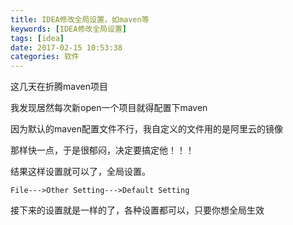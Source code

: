 ```yaml
---
title: IDEA修改全局设置，如maven等
keywords: [IDEA修改全局设置]
tags: [idea]
date: 2017-02-15 10:53:38
categories: 软件
---
```


这几天在折腾maven项目

我发现居然每次新open一个项目就得配置下maven

因为默认的maven配置文件不行，我自定义的文件用的是阿里云的镜像

那样快一点，于是很郁闷，决定要搞定他！！！

结果这样设置就可以了，全局设置。
```
File--->Other Setting--->Default Setting
```
接下来的设置就是一样的了，各种设置都可以，只要你想全局生效